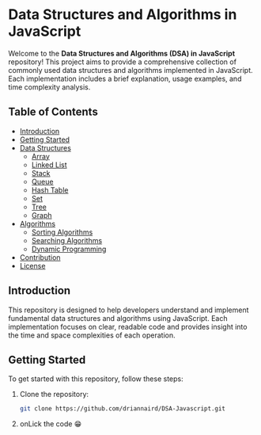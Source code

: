 # Data Structures and Algorithms in JavaScript

Welcome to the **Data Structures and Algorithms (DSA) in JavaScript** repository! This project aims to provide a comprehensive collection of commonly used data structures and algorithms implemented in JavaScript. Each implementation includes a brief explanation, usage examples, and time complexity analysis.

## Table of Contents

- [Introduction](#introduction)
- [Getting Started](#getting-started)
- [Data Structures](#data-structures)
  - [Array](#array)
  - [Linked List](#linked-list)
  - [Stack](#stack)
  - [Queue](#queue)
  - [Hash Table](#hash-table)
  - [Set](#set)
  - [Tree](#tree)
  - [Graph](#graph)
- [Algorithms](#algorithms)
  - [Sorting Algorithms](#sorting-algorithms)
  - [Searching Algorithms](#searching-algorithms)
  - [Dynamic Programming](#dynamic-programming)
- [Contribution](#contribution)
- [License](#license)

## Introduction

This repository is designed to help developers understand and implement fundamental data structures and algorithms using JavaScript. Each implementation focuses on clear, readable code and provides insight into the time and space complexities of each operation.

## Getting Started

To get started with this repository, follow these steps:

1. Clone the repository:
   ```bash
   git clone https://github.com/driannaird/DSA-Javascript.git
   ```
2. onLick the code 😁

